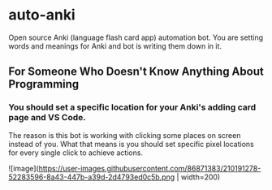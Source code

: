 # auto-anki
Open source Anki (language flash card app) automation bot. You are setting words and meanings for Anki and bot is writing them down in it.

## For Someone Who Doesn't Know Anything About Programming

### You should set a specific location for your Anki's adding card page and VS Code.

The reason is this bot is working with clicking some places on screen instead of you. 
What that means is you should set specific pixel locations for every single click to achieve actions.

![image](https://user-images.githubusercontent.com/86871383/210191278-52283596-8a43-447b-a39d-2d4793ed0c5b.png | width=200)
